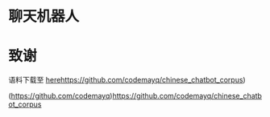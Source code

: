 # 聊天机器人



# 致谢

语料下载至  [here](https://github.com/codemayq)<https://github.com/codemayq/chinese_chatbot_corpus>)





(https://github.com/codemayq)<https://github.com/codemayq/chinese_chatbot_corpus>


